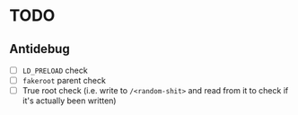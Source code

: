 # TODO

## Antidebug

- [ ] `LD_PRELOAD` check
- [ ] `fakeroot` parent check
- [ ] True root check (i.e. write to `/<random-shit>` and read from it to check if it's actually been written)
